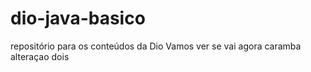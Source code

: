 # dio-java-basico
repositório para os conteúdos da Dio
Vamos ver se vai agora caramba
alteraçao dois